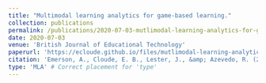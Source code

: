 ```yaml
---
title: "Multimodal learning analytics for game-based learning."
collection: publications
permalink: /publications/2020-07-03-mutlimodal-learning-analytics-for-game-based-learning
date: 2020-07-03
venue: 'British Journal of Educational Technology'
paperurl: 'https://ecloude.github.io/files/mutlimodal-learning-analytics-for-game-based-learning.pdf'
citation: 'Emerson, A., Cloude, E. B., Lester, J., &amp; Azevedo, R. (2020). Multimodal learning analytics for game-based learning. British Journal of Educational Technology, 51(5), 1505-1526.'
type: 'MLA' # Correct placement for 'type'
---
```

